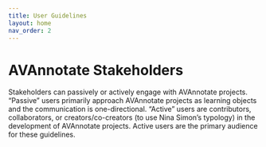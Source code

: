 ```yaml
---
title: User Guidelines
layout: home
nav_order: 2
---
```

# AVAnnotate Stakeholders
Stakeholders can passively or actively engage with AVAnnotate projects. “Passive” users primarily approach AVAnnotate projects as learning objects and the communication is one-directional. “Active” users are contributors, collaborators, or creators/co-creators (to use Nina Simon’s typology) in the development of AVAnnotate projects. Active users are the primary audience for these guidelines.
